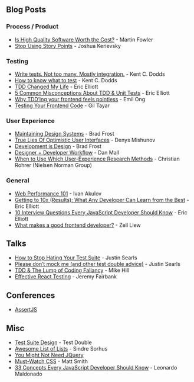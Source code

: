 ## Blog Posts
<a name="#blog-posts"></a>

### Process / Product
* [Is High Quality Software Worth the Cost?](https://martinfowler.com/articles/is-quality-worth-cost.html) - Martin Fowler
* [Stop Using Story Points](https://www.industriallogic.com/blog/stop-using-story-points/) - Joshua Kerievsky

### Testing
* [Write tests. Not too many. Mostly integration.](https://kentcdodds.com/blog/write-tests) - Kent C. Dodds
* [How to know what to test](https://kentcdodds.com/blog/how-to-know-what-to-test) - Kent C. Dodds
* [TDD Changed My Life](https://medium.com/javascript-scene/tdd-changed-my-life-5af0ce099f80) - Eric Elliott
* [5 Common Misconceptions About TDD & Unit Tests](https://medium.com/javascript-scene/5-common-misconceptions-about-tdd-unit-tests-863d5beb3ce9) - Eric Elliott
* [Why TDD’ing your frontend feels pointless](https://engineering.haus.com/why-tdding-your-frontend-feels-pointless-5f710fea7325) - Emil Ong
* [Testing Your Frontend Code](https://medium.com/@giltayar/testing-your-frontend-code-part-i-introduction-7e307eac4446) - Gil Tayar

### User Experience
* [Maintaining Design Systems](http://atomicdesign.bradfrost.com/chapter-5/) - Brad Frost
* [True Lies Of Optimistic User Interfaces](https://www.smashingmagazine.com/2016/11/true-lies-of-optimistic-user-interfaces/) - Denys Mishunov
* [Development is Design](http://bradfrost.com/blog/post/development-is-design/) - Brad Frost
* [Designer + Developer Workflow](http://danmall.me/articles/designer-developer-workflow/) - Dan Mall
* [When to Use Which User-Experience Research Methods](https://www.nngroup.com/articles/which-ux-research-methods/) - Christian Rohrer (Nielsen Norman Group)

### General
* [Web Performance 101](https://3perf.com/talks/web-perf-101/) - Ivan Akulov
* [Getting to 10x (Results): What Any Developer Can Learn from the Best](https://medium.com/javascript-scene/getting-to-10x-results-what-any-developer-can-learn-from-the-best-54b6c296a5ef) - Eric Elliott
* [10 Interview Questions
Every JavaScript Developer Should Know](https://medium.com/javascript-scene/10-interview-questions-every-javascript-developer-should-know-6fa6bdf5ad95) - Eric Elliott
* [What makes a good frontend developer?](https://zellwk.com/blog/good-frontend-developer/) - Zell Liew


## Talks
<a name="talks"></a>

* [How to Stop Hating Your Test Suite](https://www.youtube.com/watch?v=VD51AkG8EZw) - Justin Searls
* [Please don’t mock me (and other test double advice)](https://vimeo.com/257056050) - Justin Searls
* [TDD & The Lump of Coding Fallancy](http://geepawhill.org/tdd-the-lump-of-coding-fallacy/) - Mike Hill
* [Effective React Testing](https://www.youtube.com/watch?v=Eakp29J38YA) - Jeremy Fairbank



## Conferences
<a name="conf"></a>

* [AssertJS](https://www.assertjs.com/)



## Misc
<a name="misc"></a>

* [Test Suite Design](https://github.com/testdouble/contributing-tests/wiki/Test-Suite-Design) - Test Double
* [Awesome List of Lists](https://github.com/sindresorhus/awesome#front-end-development) - Sindre Sorhus
* [You Might Not Need JQuery](http://youmightnotneedjquery.com/)
* [Must-Watch CSS](https://github.com/AllThingsSmitty/must-watch-css) - Matt Smith
* [33 Concepts Every JavaScript Developer Should Know](https://github.com/leonardomso/33-js-concepts) - Leonardo Maldonado
